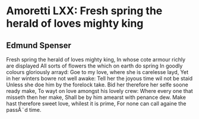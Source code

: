 # Amoretti LXX: Fresh spring the herald of loves mighty king
## Edmund Spenser
Fresh spring the herald of loves mighty king,
In whose cote armour richly are displayed
All sorts of flowers the which on earth do spring
In goodly colours gloriously arrayd:
Goe to my love, where she is carelesse layd,
Yet in her winters bowre not well awake:
Tell her the joyous time wil not be staid
Unless she doe him by the forelock take.
Bid her therefore her selfe soone ready make,
To wayt on love amongst his lovely crew:
Where every one that misseth then her make,
Shall be by him amearst with penance dew.
Make hast therefore sweet love, whilest it is prime,
For none can call againe the passÃ¨d time.